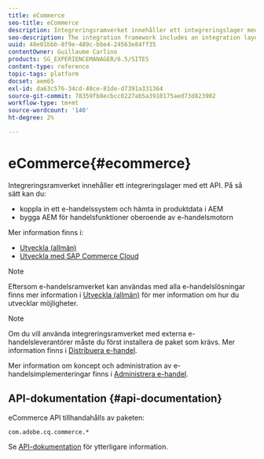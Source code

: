 ```yaml
---
title: eCommerce
seo-title: eCommerce
description: Integreringsramverket innehåller ett integreringslager med ett API
seo-description: The integration framework includes an integration layer with an API
uuid: 48e01bbb-8f9e-489c-bbe4-24563e84ff35
contentOwner: Guillaume Carlino
products: SG_EXPERIENCEMANAGER/6.5/SITES
content-type: reference
topic-tags: platform
docset: aem65
exl-id: da63c576-34cd-40ce-81de-d7391a331364
source-git-commit: 78359fb8ecbcc0227ab5a3910175aed73d823902
workflow-type: tm+mt
source-wordcount: '140'
ht-degree: 2%

---
```


# eCommerce{#ecommerce}

Integreringsramverket innehåller ett integreringslager med ett API. På så sätt kan du:

* koppla in ett e-handelssystem och hämta in produktdata i AEM
* bygga AEM för handelsfunktioner oberoende av e-handelsmotorn

Mer information finns i:

* [Utveckla (allmän)](/help/commerce/cif-classic/developing/generic.md)
* [Utveckla med SAP Commerce Cloud](/help/commerce/cif-classic/developing/sap-commerce-cloud.md)

>[!NOTE]
>
>Eftersom e-handelsramverket kan användas med alla e-handelslösningar finns mer information i [Utveckla (allmän)](/help/commerce/cif-classic/developing/generic.md) för mer information om hur du utvecklar möjligheter.

>[!NOTE]
>
>Om du vill använda integreringsramverket med externa e-handelsleverantörer måste du först installera de paket som krävs. Mer information finns i [Distribuera e-handel](/help/commerce/cif-classic/deploying/ecommerce.md).
>
>Mer information om koncept och administration av e-handelsimplementeringar finns i [Administrera e-handel](/help/commerce/cif-classic/administering/ecommerce.md).

## API-dokumentation {#api-documentation}

eCommerce API tillhandahålls av paketen:

`com.adobe.cq.commerce.*`

Se [API-dokumentation](https://helpx.adobe.com/experience-manager/6-5/sites/developing/using/reference-materials/javadoc/index.html) för ytterligare information.
